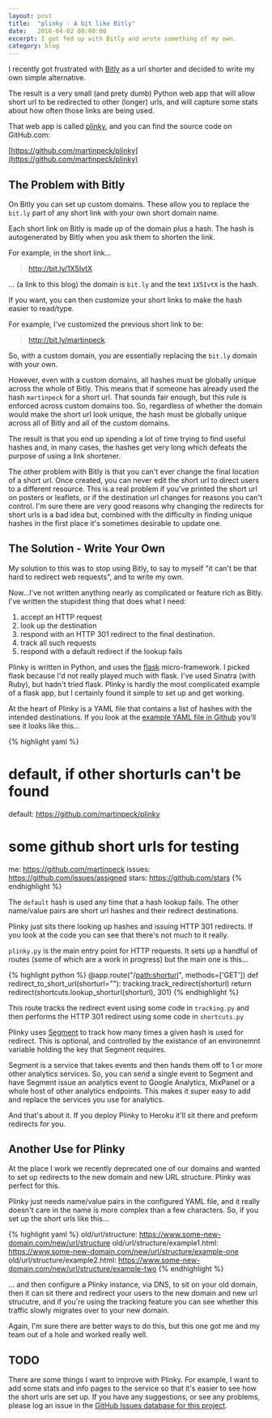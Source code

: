 ```yaml
---
layout: post
title:  "plinky - A bit like Bitly"
date:   2016-04-02 00:00:00
excerpt: I got fed up with Bitly and wrote something of my own.
category: blog
---
```


I recently got frustrated with [Bitly](http://bit.ly) as a url shorter and decided to write my own simple alternative.

The result is a very small (and prety dumb) Python web app that will allow short url to be redirected to other (longer) urls, and will capture some stats about how often those links are being used.

That web app is called [plinky](https://github.com/martinpeck/plinky), and you can find the source code on GitHub.com:

[https://github.com/martinpeck/plinky](https://github.com/martinpeck/plinky)

## The Problem with Bitly

On Bitly you can set up custom domains. These allow you to replace the `bit.ly` part of any short link with your own short domain name.

Each short link on Bitly is made up of the domain plus a hash. The hash is autogenerated by Bitly when you ask them to shorten the link.

For example, in the short link...

> http://bit.ly/1X5IvtX

... (a link to this blog) the domain is `bit.ly` and the text `1X5IvtX` is the hash.

If you want, you can then customize your short links to make the hash easier to read/type.

For example, I've customized the previous short link to be:

> http://bit.ly/martinpeck.

So, with a custom domain, you are essentially replacing the `bit.ly` domain with your own.

However, even with a custom domains, all hashes must be globally unique across the whole of Bitly. This means that if someone has already used the hash `martinpeck` for a short url. That sounds fair enough, but this rule is enforced across custom domains too. So, regardless of whether the domain would make the short url look unique, the hash must be globally unique across all of Bitly and all of the custom domains.

The result is that you end up spending a lot of time trying to find useful hashes and, in many cases, the hashes get very long which defeats the purpose of using a link shortener.

The other problem with Bitly is that you can't ever change the final location of a short url. Once created, you can never edit the short url to direct users to a different resource. This is a real problem if you've printed the short url on posters or leaflets, or if the destination url changes for reasons you can't control. I'm sure there are very good reasons why changing the redirects for short urls is a bad idea but, combined with the difficulty in finding unique hashes in the first place it's sometimes desirable to update one.

## The Solution - Write Your Own

My solution to this was to stop using Bitly, to say to myself "it can't be that hard to redirect web requests", and to write my own.

Now...I've not written anything nearly as complicated or feature rich as Bitly. I've written the stupidest thing that does what I need:

1. accept an HTTP request
2. look up the destination
3. respond with an HTTP 301 redirect to the final destination.
4. track all such requests
5. respond with a default redirect if the lookup fails

Plinky is written in Python, and uses the [flask](http://flask.pocoo.org/) micro-framework. I picked flask because I'd not really played much with flask. I've used Sinatra (with Ruby), but hadn't tried flask. Plinky is hardly the most complicated example of a flask app, but I certainly found it simple to set up and get working.

At the heart of Plinky is a YAML file that contains a list of hashes with the intended destinations. If you look at the [example YAML file in Github](https://github.com/martinpeck/plinky/blob/master/shorturls/example_shorturls.yaml) you'll see it looks like this...

{% highlight yaml %}
# default, if other shorturls can't be found
default: https://github.com/martinpeck/plinky

# some github short urls for testing
me: https://github.com/martinpeck
issues: https://github.com/issues/assigned
stars: https://github.com/stars
{% endhighlight %}

The `default` hash is used any time that a hash lookup fails. The other name/value pairs are short url hashes and their redirect destinations.

Plinky just sits there looking up hashes and issuing HTTP 301 redirects. If you look at the code you can see that there's not much to it really.

`plinky.py` is the main entry point for HTTP requests. It sets up a handful of routes (some of which are a work in progress) but the main one is this...

{% highlight python %}
@app.route("/<path:shorturl>", methods=['GET'])
def redirect_to_short_url(shorturl=""):
  tracking.track_redirect(shorturl)
  return redirect(shortcuts.lookup_shorturl(shorturl), 301)
{% endhighlight %}

This route tracks the redirect event using some code in `tracking.py` and then performs the HTTP 301 redirect using some code in `shortcuts.py`

Plinky uses [Segment](https://segment.com/) to track how many times a given hash is used for redirect. This is optional, and controlled by the existance of an environemnt variable holding the key that Segment requires.

Segment is a service that takes events and then hands them off to 1 or more other analytics services. So, you can send a single event to Segment and have Segment issue an analytics event to Google Analytics, MixPanel or a whole host of other analytics endpoints. This makes it super easy to add and replace the services you use for analytics.

And that's about it. If you deploy Plinky to Heroku it'll sit there and preform redirects for you.

## Another Use for Plinky

At the place I work we recently deprecated one of our domains and wanted to set up redirects to the new domain and new URL structure. Plinky was perfect for this.

Plinky just needs name/value pairs in the configured YAML file, and it really doesn't care in the name is more complex than a few characters. So, if you set up the short urls like this...

{% highlight yaml %}
old/url/structure: https://www.some-new-domain.com/new/url/structure
old/url/structure/example1.html: https://www.some-new-domain.com/new/url/structure/example-one
old/url/structure/example2.html: https://www.some-new-domain.com/new/url/structure/example-two
{% endhighlight %}

... and then configure a Plinky instance, via DNS, to sit on your old domain, then it can sit there and redirect your users to the new domain and new url strucutre, and if you're using the tracking feature you can see whether this traffic slowly migrates over to your new domain.

Again, I'm sure there are better ways to do this, but this one got me and my team out of a hole and worked really well.

## TODO

There are some things I want to improve with Plinky. For example, I want to add some stats and info pages to the service so that it's easier to see how the short urls are set up. If you have any suggestions, or see any problems, please log an issue in the [GitHub Issues database for this project](https://github.com/martinpeck/plinky/issues).

